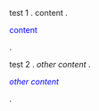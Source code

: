 test 1
.
content
.
<p style="color:blue;">content</p>
.

test 2
.
*other content*
.
<p style="color:blue;"><em>other content</em></p>
.
